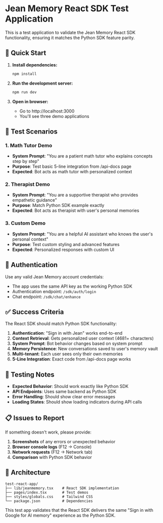 # Jean Memory React SDK Test Application

This is a test application to validate the Jean Memory React SDK functionality, ensuring it matches the Python SDK feature parity.

## 🚀 Quick Start

1. **Install dependencies:**
   ```bash
   npm install
   ```

2. **Run the development server:**
   ```bash
   npm run dev
   ```

3. **Open in browser:**
   - Go to http://localhost:3000
   - You'll see three demo applications

## 🧪 Test Scenarios

### 1. Math Tutor Demo
- **System Prompt**: "You are a patient math tutor who explains concepts step by step"  
- **Purpose**: Test basic 5-line integration from /api-docs page
- **Expected**: Bot acts as math tutor with personalized context

### 2. Therapist Demo  
- **System Prompt**: "You are a supportive therapist who provides empathetic guidance"
- **Purpose**: Match Python SDK example exactly
- **Expected**: Bot acts as therapist with user's personal memories

### 3. Custom Demo
- **System Prompt**: "You are a helpful AI assistant who knows the user's personal context"
- **Purpose**: Test custom styling and advanced features
- **Expected**: Personalized responses with custom UI

## 🔑 Authentication

Use any valid Jean Memory account credentials:
- The app uses the same API key as the working Python SDK
- Authentication endpoint: `/sdk/auth/login` 
- Chat endpoint: `/sdk/chat/enhance`

## ✅ Success Criteria

The React SDK should match Python SDK functionality:

1. **Authentication**: "Sign in with Jean" works end-to-end
2. **Context Retrieval**: Gets personalized user context (4681+ characters)  
3. **System Prompt**: Bot behavior changes based on system prompt
4. **Memory Persistence**: New conversations saved to user's memory vault
5. **Multi-tenant**: Each user sees only their own memories
6. **5-Line Integration**: Exact code from /api-docs page works

## 🐛 Testing Notes

- **Expected Behavior**: Should work exactly like Python SDK
- **API Endpoints**: Uses same backend as Python SDK  
- **Error Handling**: Should show clear error messages
- **Loading States**: Should show loading indicators during API calls

## 📋 Issues to Report

If something doesn't work, please provide:

1. **Screenshots** of any errors or unexpected behavior
2. **Browser console logs** (F12 → Console)
3. **Network requests** (F12 → Network tab)  
4. **Comparison** with Python SDK behavior

## 🔧 Architecture

```
test-react-app/
├── lib/jeanmemory.tsx    # React SDK implementation
├── pages/index.tsx       # Test demos 
├── styles/globals.css    # Tailwind CSS
└── package.json          # Dependencies
```

This test app validates that the React SDK delivers the same "Sign in with Google for AI memory" experience as the Python SDK.